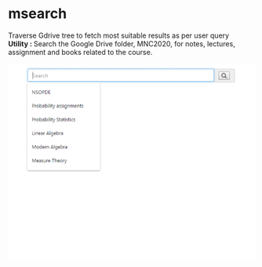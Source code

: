 # msearch
Traverse Gdrive tree to fetch most suitable results as per user query
<br>
<b>Utility : </b> Search the Google Drive folder, MNC2020, for notes, lectures, assignment and books related to the course.<br><br>
![img1](https://github.com/anshu1997/msearch/blob/master/img1.gif)
